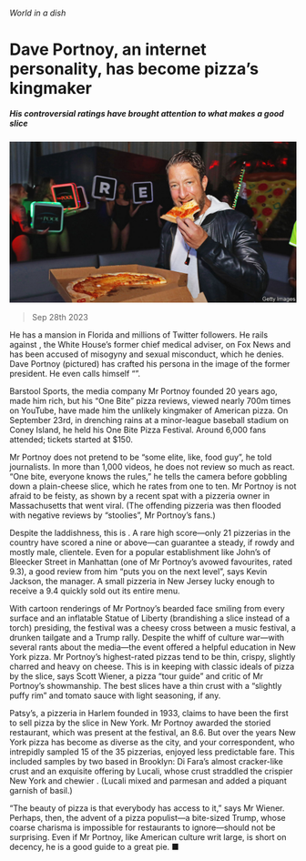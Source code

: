###### World in a dish

# Dave Portnoy, an internet personality, has become pizza’s kingmaker 

##### His controversial ratings have brought attention to what makes a good slice 

![image](images/20230930_CUP004.jpg) 

> Sep 28th 2023 

He has a mansion in Florida and millions of Twitter followers. He rails against , the White House’s former chief medical adviser, on Fox News and has been accused of misogyny and sexual misconduct, which he denies. Dave Portnoy (pictured) has crafted his persona in the image of the former president. He even calls himself “”. 

Barstool Sports, the media company Mr Portnoy founded 20 years ago, made him rich, but his “One Bite” pizza reviews, viewed nearly 700m times on YouTube, have made him the unlikely kingmaker of American pizza. On September 23rd, in drenching rains at a minor-league baseball stadium on Coney Island, he held his One Bite Pizza Festival. Around 6,000 fans attended; tickets started at $150.

Mr Portnoy does not pretend to be “some elite, like, food guy”, he told journalists. In more than 1,000 videos, he does not review so much as react. “One bite, everyone knows the rules,” he tells the camera before gobbling down a plain-cheese slice, which he rates from one to ten. Mr Portnoy is not afraid to be feisty, as shown by a recent spat with a pizzeria owner in Massachusetts that went viral. (The offending pizzeria was then flooded with negative reviews by “stoolies”, Mr Portnoy’s fans.) 

Despite the laddishness, this is . A rare high score—only 21 pizzerias in the country have scored a nine or above—can guarantee a steady, if rowdy and mostly male, clientele. Even for a popular establishment like John’s of Bleecker Street in Manhattan (one of Mr Portnoy’s avowed favourites, rated 9.3), a good review from him “puts you on the next level”, says Kevin Jackson, the manager. A small pizzeria in New Jersey lucky enough to receive a 9.4 quickly sold out its entire menu.

With cartoon renderings of Mr Portnoy’s bearded face smiling from every surface and an inflatable Statue of Liberty (brandishing a slice instead of a torch) presiding, the festival was a cheesy cross between a music festival, a drunken tailgate and a Trump rally. Despite the whiff of culture war—with several rants about the media—the event offered a helpful education in New York pizza. Mr Portnoy’s highest-rated pizzas tend to be thin, crispy, slightly charred and heavy on cheese. This is in keeping with classic ideals of pizza by the slice, says Scott Wiener, a pizza “tour guide” and critic of Mr Portnoy’s showmanship. The best slices have a thin crust with a “slightly puffy rim” and tomato sauce with light seasoning, if any. 

Patsy’s, a pizzeria in Harlem founded in 1933, claims to have been the first to sell pizza by the slice in New York. Mr Portnoy awarded the storied restaurant, which was present at the festival, an 8.6. But over the years New York pizza has become as diverse as the city, and your correspondent, who intrepidly sampled 15 of the 35 pizzerias, enjoyed less predictable fare. This included samples by two based in Brooklyn: Di Fara’s almost cracker-like crust and an exquisite offering by Lucali, whose crust straddled the crispier New York and chewier . (Lucali mixed  and parmesan and added a piquant garnish of basil.)

“The beauty of pizza is that everybody has access to it,” says Mr Wiener. Perhaps, then, the advent of a pizza populist—a bite-sized Trump, whose coarse charisma is impossible for restaurants to ignore—should not be surprising. Even if Mr Portnoy, like American culture writ large, is short on decency, he is a good guide to a great pie. ■






